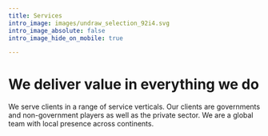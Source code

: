 ```yaml
---
title: Services
intro_image: images/undraw_selection_92i4.svg
intro_image_absolute: false
intro_image_hide_on_mobile: true

---
```

# We deliver value in everything we do

We serve clients in a range of service verticals. Our clients are governments and non-government players as well as the private sector. We are a global team with local presence across continents.